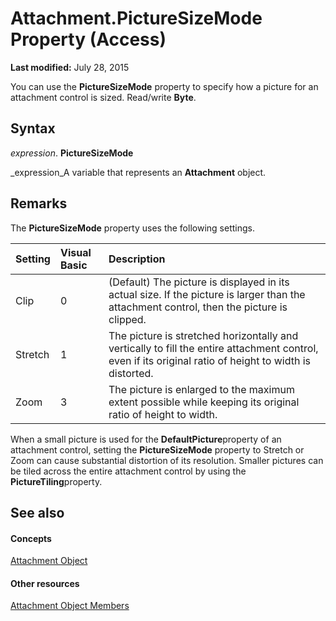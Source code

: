 
# Attachment.PictureSizeMode Property (Access)

 **Last modified:** July 28, 2015

You can use the  **PictureSizeMode** property to specify how a picture for an attachment control is sized. Read/write **Byte**.

## Syntax

 _expression_. **PictureSizeMode**

 _expression_A variable that represents an  **Attachment** object.


## Remarks

The  **PictureSizeMode** property uses the following settings.



|**Setting**|**Visual Basic**|**Description**|
|:-----|:-----|:-----|
|Clip|0|(Default) The picture is displayed in its actual size. If the picture is larger than the attachment control, then the picture is clipped.|
|Stretch|1|The picture is stretched horizontally and vertically to fill the entire attachment control, even if its original ratio of height to width is distorted.|
|Zoom|3|The picture is enlarged to the maximum extent possible while keeping its original ratio of height to width.|
When a small picture is used for the  **DefaultPicture**property of an attachment control, setting the  **PictureSizeMode** property to Stretch or Zoom can cause substantial distortion of its resolution. Smaller pictures can be tiled across the entire attachment control by using the **PictureTiling**property.


## See also


#### Concepts


 [Attachment Object](b0756145-9012-f9b9-7df9-e168defed3bf.md)
#### Other resources


 [Attachment Object Members](4294b913-7691-5f45-2c20-5137c2320620.md)
